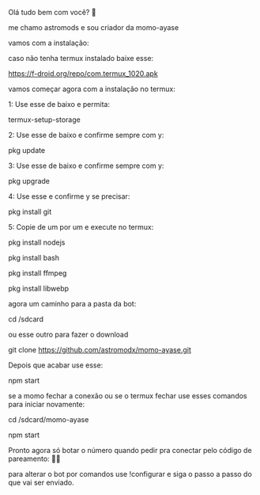 Olá tudo bem com você? 🧸

me chamo astromods e sou criador da momo-ayase

vamos com a instalação: 

caso não tenha termux instalado baixe esse:

https://f-droid.org/repo/com.termux_1020.apk

vamos começar agora com a instalação no termux:

1: Use esse de baixo e permita:

termux-setup-storage

2: Use esse de baixo e confirme sempre com y: 

pkg update

3: Use esse de baixo e confirme sempre com y:

pkg upgrade

4: Use esse e confirme y se precisar:

pkg install git

5: Copie de um por um e execute no termux: 

pkg install nodejs

pkg install bash

pkg install ffmpeg

pkg install libwebp

agora um caminho para a pasta da bot:

cd /sdcard

ou esse outro para fazer o download 

git clone https://github.com/astromodx/momo-ayase.git

Depois que acabar use esse: 

npm start

se a momo fechar a conexão ou se o termux fechar use esses comandos para iniciar novamente:

cd /sdcard/momo-ayase

npm start

Pronto agora só botar o número quando pedir pra conectar pelo código de pareamento: 😵‍💫

para alterar o bot por comandos use !configurar 
e siga o passo a passo do que vai ser enviado.
